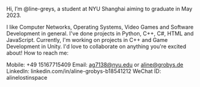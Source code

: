 Hi, I’m @line-greys, a student at NYU Shanghai aiming to graduate in May 2023.

I like Computer Networks, Operating Systems, Video Games and Software Development in general.
I've done projects in Python, C++, C#, HTML and JavaScript.
Currently, I'm working on projects in C++ and Game Development in Unity.
I'd love to collaborate on anything you're excited about! 
How to reach me:

Mobile: +49 15167715409
Email: ag7138@nyu.edu or aline@grobys.de
LinkedIn: linkedin.com/in/aline-grobys-b18541212 
WeChat ID: alinelostinspace

<!---
line-greys/line-greys is a ✨ special ✨ repository because its `README.md` (this file) appears on your GitHub profile.
You can click the Preview link to take a look at your changes.
--->
